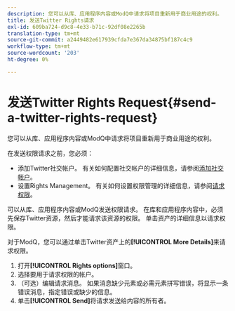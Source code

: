 ```yaml
---
description: 您可以从库、应用程序内容或ModQ中请求将项目重新用于商业用途的权利。
title: 发送Twitter Rights请求
exl-id: 609ba724-d9c8-4e33-b71c-92df08e2265b
translation-type: tm+mt
source-git-commit: a2449482e617939cfda7e367da34875bf187c4c9
workflow-type: tm+mt
source-wordcount: '203'
ht-degree: 0%

---
```


# 发送Twitter Rights Request{#send-a-twitter-rights-request}

您可以从库、应用程序内容或ModQ中请求将项目重新用于商业用途的权利。

在发送权限请求之前，您必须：

* 添加Twitter社交帐户。 有关如何配置社交帐户的详细信息，请参阅[添加社交帐户](../c-users-creating-accounts-with-studio-access/t-configure-social-accout-instagram/t-configure-social-accout-instagram.md#t_configure_social_accout_instagram)。
* 设置Rights Management。 有关如何设置权限管理的详细信息，请参阅[请求权限](../c-how-requesting-rights-works/c-how-requesting-rights-works.md#c_how_requesting_rights_works)。

可以从库、应用程序内容或ModQ发送权限请求。 在库和应用程序内容中，必须先保存Twitter资源，然后才能请求该资源的权限。 单击资产的详细信息以请求权限。

对于ModQ，您可以通过单击Twitter资产上的&#x200B;**[!UICONTROL More Details]**&#x200B;来请求权限。

1. 打开&#x200B;**[!UICONTROL Rights options]**&#x200B;窗口。
1. 选择要用于请求权限的帐户。
1. （可选）编辑请求消息。 如果消息缺少元素或必需元素拼写错误，将显示一条错误消息，指定错误或缺少的信息。
1. 单击&#x200B;**[!UICONTROL Send]**&#x200B;将请求发送给内容的所有者。
